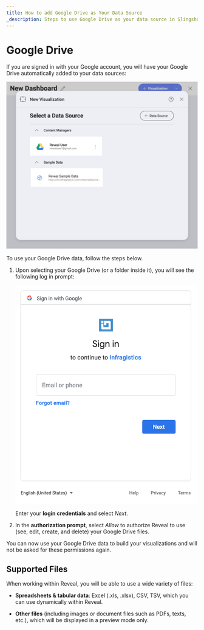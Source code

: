 ```yaml
---
title: How to add Google Drive as Your Data Source
_description: Steps to use Google Drive as your data source in Slingshot.
---
```


# Google Drive

If you are signed in with your Google account, you will have your Google
Drive automatically added to your data sources:

<img src="images/google-drive-data-source-automatic.png" alt="Google Drive account in your data sources list" class="responsive-img">

To use your Google Drive data, follow the steps below.

1.  Upon selecting your Google Drive (or a folder inside it), you will
    see the following log in prompt:

    <img src="images/google-drive-login.png" alt="Google Drive Login" class="responsive-img">

    Enter your **login credentials** and select *Next*.

2. In the **authorization prompt**, select *Allow* to authorize Reveal to use (see, edit, create, and delete) your Google Drive files.

You can now use your Google Drive data to build your visualizations and
will not be asked for these permissions again.

## Supported Files

When working within Reveal, you will be able to use a wide variety of
files:

  - **Spreadsheets & tabular data**: Excel (.xls, .xlsx), CSV, TSV, which you can use
    dynamically within Reveal.

  - **Other files** (including images or document files such as PDFs,
    texts, etc.), which will be displayed in a preview mode only.
